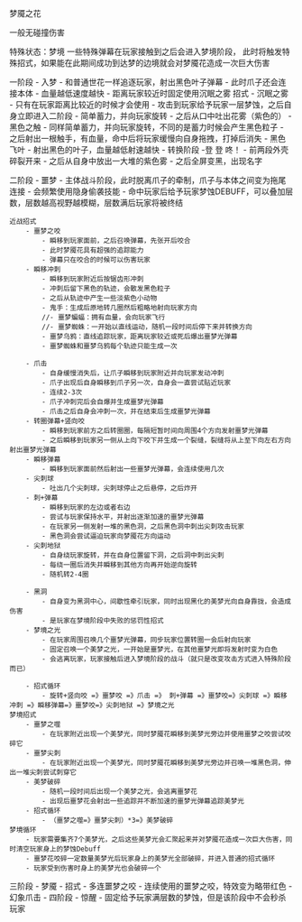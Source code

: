 ﻿梦魇之花

一般无碰撞伤害

特殊状态：梦境
	一些特殊弹幕在玩家接触到之后会进入梦境阶段，
	此时将触发特殊招式，如果能在此期间成功到达梦的边境就会对梦魇花造成一次巨大伤害

一阶段 - 入梦
	- 和普通世花一样追逐玩家，射出黑色叶子弹幕
	- 此时爪子还会连接本体
	- 血量越低速度越快
	- 距离玩家较近时固定使用沉眠之雾
	招式
		- 沉眠之雾
			- 只有在玩家距离比较近的时候才会使用
			- 攻击到玩家给予玩家一层梦蚀，之后自身立即进入二阶段
			- 简单蓄力，并向玩家旋转
			- 之后从口中吐出花雾（紫色的）
		- 黑色之触
			- 同样简单蓄力，并向玩家旋转，不同的是蓄力时候会产生黑色粒子
			- 之后射出一根触手，有血量，命中后将玩家缓慢向自身拖拽，打掉后消失
		- 黑色飞叶
			- 射出黑色的叶子，血量越低射速越快
		- 转换阶段
			-登 登 咚！
			- 前两段外壳碎裂开来
			- 之后从自身中放出一大堆的紫色雾
			- 之后全屏变黑，出现名字

二阶段 - 噩梦
	- 主体战斗阶段，此时脱离爪子的牵制，爪子与本体之间变为拖尾连接
	- 会频繁使用隐身偷袭技能
	- 命中玩家后给予玩家梦蚀DEBUFF，可以叠加层数，层数越高视野越模糊，层数满后玩家将被终结
	
	近战招式
		- 噩梦之咬
			- 瞬移到玩家面前，之后召唤弹幕，先张开后咬合
			- 此时梦魇花具有超强的追踪能力
			- 弹幕只在咬合的时候可以伤害玩家
		- 瞬移冲刺
			- 瞬移到玩家附近后按锯齿形冲刺
			- 冲刺后留下黑色的轨迹，会散发黑色粒子
			- 之后从轨迹中产生一些淡紫色小动物
			- 鬼手：生成后原地转几圈然后粗略地射向玩家方向
			//- 噩梦蝙蝠：拥有血量，会向玩家飞行
			//- 噩梦蜘蛛：一开始以直线运动，随机一段时间后停下来并转换方向
			- 噩梦乌鸦：直线追踪玩家，距离玩家较近或死后爆出噩梦光弹幕
			- 噩梦蜘蛛和噩梦乌鸦每个轨迹只能生成一次
			
		- 爪击
			- 自身缓慢消失后，让爪子瞬移到玩家附近并向玩家发动冲刺
			- 爪子出现后自身瞬移到爪子另一次，自身会一直尝试贴近玩家
			- 连续2-3次
			- 爪子冲刺完后会自爆并生成噩梦光弹幕
			- 爪击之后自身会冲刺一次，并在结束后生成噩梦光弹幕
		- 转圈弹幕+竖向咬
			- 瞬移到玩家前方之后转圈圈，每隔短暂时间向周围4个方向发射噩梦光弹幕
			- 之后瞬移到玩家另一侧从上向下咬下并生成一个裂缝，裂缝将从上至下向左右方向射出噩梦光弹幕
		- 瞬移弹幕
			- 瞬移到玩家面前然后射出一些噩梦光弹幕，会连续使用几次
		- 尖刺球
			- 吐出几个尖刺球，尖刺球停止之后悬停，之后炸开
		- 刺+弹幕
			- 瞬移到玩家的左边或者右边
			- 尝试与玩家保持水平，并射出逐渐加速的噩梦光弹幕
			- 在玩家另一侧发射一堆的黑色洞，之后黑色洞中刺出尖刺攻击玩家
			- 黑色洞会尝试逼迫玩家向梦魇花方向运动
		- 尖刺地狱
			- 自身绕玩家旋转，并在自身位置留下洞，之后洞中刺出尖刺
			- 每绕一圈后消失并瞬移到其他方向再开始逆向旋转
			- 随机转2-4圈

		- 黑洞
			- 自身变为黑洞中心，间歇性牵引玩家，同时出现黑化的美梦光向自身靠拢，会造成伤害
			- 是玩家在梦境阶段中失败的惩罚性招式
		- 梦境之光
			- 在玩家周围召唤几个噩梦光弹幕，同步玩家位置转圈一会后射向玩家
			- 固定召唤一个美梦之光，一开始是噩梦光，在其他噩梦光即将发射时变为白色
			- 会逃离玩家，玩家接触后进入梦境阶段的战斗（就只是改变攻击方式进入特殊阶段而已）

		- 招式循环
			- 旋转+竖向咬 =》噩梦咬 =》爪击 =》 刺+弹幕 =》噩梦咬=》尖刺球 =》瞬移冲刺 =》瞬移弹幕=》噩梦咬=》尖刺地狱 =》梦境之光
	梦境招式
		- 噩梦之噬
			- 在玩家附近出现一个美梦光，同时梦魇花瞬移到美梦光旁边并使用噩梦之咬尝试咬碎它
		- 噩梦尖刺
			- 在玩家附近出现一个美梦光，同时梦魇花瞬移到美梦光旁边并召唤一堆黑色洞，伸出一堆尖刺尝试刺穿它
		- 美梦破碎
			- 随机一段时间后出现一个美梦之光，会逃离噩梦花
			- 出现后噩梦花会射出一些追踪并不断加速的噩梦光弹幕追踪美梦光
		- 招式循环
			- （噩梦之噬=》噩梦尖刺）*3=》美梦破碎
	梦境循环
		- 玩家需要集齐7个美梦光，之后这些美梦光会汇聚起来并对梦魇花造成一次巨大伤害，同时清空玩家身上的梦蚀Debuff
		- 噩梦花咬碎一定数量美梦光后玩家身上的美梦光全部破碎，并进入普通的招式循环
		- 玩家受到伤害时身上的美梦光也会破碎一个

三阶段 - 梦魇
	- 招式
		- 多连噩梦之咬
			- 连续使用的噩梦之咬，特效变为略带红色
		- 幻象爪击
			- 
四阶段 - 惊醒
	- 固定给予玩家满层数的梦蚀，但是该阶段中不会秒杀玩家